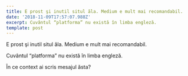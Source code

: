 ```yaml
---
title: E prost şi inutil situl ăla. Medium e mult mai recomandabil.
date: '2018-11-09T17:57:07.988Z'
excerpt: Cuvântul “platforma” nu există în limba engleză.
template: post
---
```

E prost şi inutil situl ăla. Medium e mult mai recomandabil.

Cuvântul “platforma” nu există în limba engleză.

În ce context ai scris mesajul ăsta?
